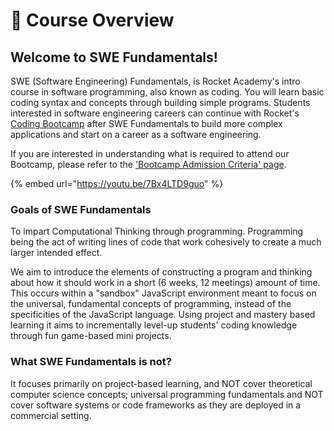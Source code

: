 # 🚀 Course Overview

## Welcome to SWE Fundamentals!

SWE (Software Engineering) Fundamentals, is Rocket Academy's intro course in software programming, also known as coding. You will learn basic coding syntax and concepts through building simple programs. Students interested in software engineering careers can continue with Rocket's [Coding Bootcamp](https://www.rocketacademy.co/courses/bootcamp-course) after SWE Fundamentals to build more complex applications and start on a career as a software engineering.

If you are interested in understanding what is required to attend our Bootcamp, please refer to the ['Bootcamp Admission Criteria' page](course-logistics/post-course/bootcamp-admission-criteria.md).

{% embed url="https://youtu.be/7Bx4LTD9guo" %}

### Goals of SWE Fundamentals

To impart Computational Thinking through programming. Programming being the act of writing lines of code that work cohesively to create a much larger intended effect.&#x20;

We aim to introduce the elements of constructing a program and thinking about how it should work in a short (6 weeks, 12 meetings) amount of time. This occurs within a "sandbox" JavaScript environment meant to focus on the universal, fundamental concepts of programming, instead of the specificities of the JavaScript language. Using project and mastery based learning it aims to incrementally level-up students' coding knowledge through fun game-based mini projects.

### What SWE Fundamentals is not?

It focuses primarily on project-based learning, and NOT cover theoretical computer science concepts; universal programming fundamentals and NOT cover software systems or code frameworks as they are deployed in a commercial setting.
